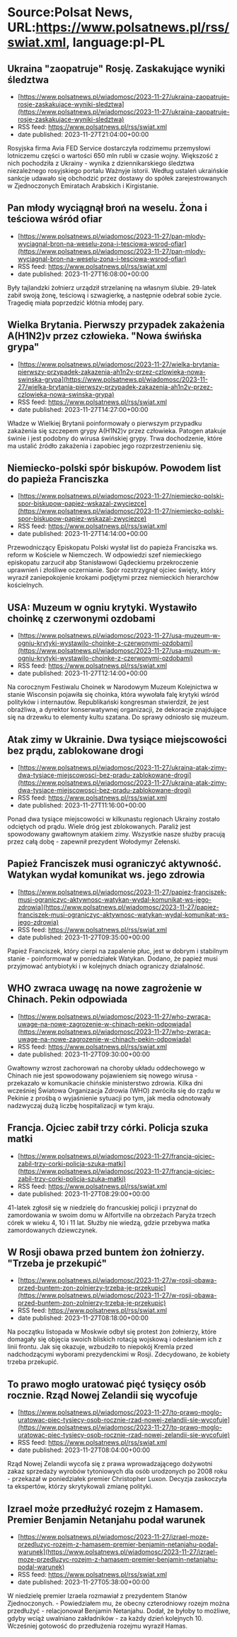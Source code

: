 # Source:Polsat News, URL:https://www.polsatnews.pl/rss/swiat.xml, language:pl-PL

## Ukraina "zaopatruje" Rosję. Zaskakujące wyniki śledztwa
 - [https://www.polsatnews.pl/wiadomosc/2023-11-27/ukraina-zaopatruje-rosje-zaskakujace-wyniki-sledztwa](https://www.polsatnews.pl/wiadomosc/2023-11-27/ukraina-zaopatruje-rosje-zaskakujace-wyniki-sledztwa)
 - RSS feed: https://www.polsatnews.pl/rss/swiat.xml
 - date published: 2023-11-27T21:04:00+00:00

Rosyjska firma Avia FED Service dostarczyła rodzimemu przemysłowi lotniczemu części o wartości 650 mln rubli w czasie wojny. Większość z nich pochodziła z Ukrainy - wynika z dziennikarskiego śledztwa niezależnego rosyjskiego portalu Ważnyje istorii. Według ustaleń ukraińskie sankcje udawało się obchodzić przez dostawy do spółek zarejestrowanych w Zjednoczonych Emiratach Arabskich i Kirgistanie.

## Pan młody wyciągnął broń na weselu. Żona i teściowa wśród ofiar
 - [https://www.polsatnews.pl/wiadomosc/2023-11-27/pan-mlody-wyciagnal-bron-na-weselu-zona-i-tesciowa-wsrod-ofiar](https://www.polsatnews.pl/wiadomosc/2023-11-27/pan-mlody-wyciagnal-bron-na-weselu-zona-i-tesciowa-wsrod-ofiar)
 - RSS feed: https://www.polsatnews.pl/rss/swiat.xml
 - date published: 2023-11-27T16:08:00+00:00

Były tajlandzki żołnierz urządził strzelaninę na własnym ślubie. 29-latek zabił swoją żonę, teściową i szwagierkę, a następnie odebrał sobie życie. Tragedię miała poprzedzić kłótnia młodej pary.

## Wielka Brytania. Pierwszy przypadek zakażenia A(H1N2)v przez człowieka. "Nowa świńska grypa"
 - [https://www.polsatnews.pl/wiadomosc/2023-11-27/wielka-brytania-pierwszy-przypadek-zakazenia-ah1n2v-przez-czlowieka-nowa-swinska-grypa](https://www.polsatnews.pl/wiadomosc/2023-11-27/wielka-brytania-pierwszy-przypadek-zakazenia-ah1n2v-przez-czlowieka-nowa-swinska-grypa)
 - RSS feed: https://www.polsatnews.pl/rss/swiat.xml
 - date published: 2023-11-27T14:27:00+00:00

Władze w Wielkiej Brytanii poinformowały o pierwszym przypadku zakażenia się szczepem grypy A(H1N2)v przez człowieka. Patogen atakuje świnie i jest podobny do wirusa świńskiej grypy. Trwa dochodzenie, które ma ustalić źródło zakażenia i zapobiec jego rozprzestrzenieniu się.

## Niemiecko-polski spór biskupów. Powodem list do papieża Franciszka
 - [https://www.polsatnews.pl/wiadomosc/2023-11-27/niemiecko-polski-spor-biskupow-papiez-wskazal-zwyciezce](https://www.polsatnews.pl/wiadomosc/2023-11-27/niemiecko-polski-spor-biskupow-papiez-wskazal-zwyciezce)
 - RSS feed: https://www.polsatnews.pl/rss/swiat.xml
 - date published: 2023-11-27T14:14:00+00:00

Przewodniczący Episkopatu Polski wysłał list do papieża Franciszka ws. reform w Kościele w Niemczech. W odpowiedzi szef niemieckiego episkopatu zarzucił abp Stanisławowi Gądeckiemu przekroczenie uprawnień i złośliwe oczernianie. Spór rozstrzygnął ojciec święty, który wyraził zaniepokojenie krokami podjętymi przez niemieckich hierarchów kościelnych.

## USA: Muzeum w ogniu krytyki. Wystawiło choinkę z czerwonymi ozdobami
 - [https://www.polsatnews.pl/wiadomosc/2023-11-27/usa-muzeum-w-ogniu-krytyki-wystawilo-choinke-z-czerwonymi-ozdobami](https://www.polsatnews.pl/wiadomosc/2023-11-27/usa-muzeum-w-ogniu-krytyki-wystawilo-choinke-z-czerwonymi-ozdobami)
 - RSS feed: https://www.polsatnews.pl/rss/swiat.xml
 - date published: 2023-11-27T12:14:00+00:00

Na corocznym Festiwalu Choinek w Narodowym Muzeum Kolejnictwa w stanie Wisconsin pojawiła się choinka, która wywołała falę krytyki wśród polityków i internautów. Republikański kongresman stwierdził, że jest obraźliwa, a dyrektor konserwatywnej organizacji, że dekoracje znajdujące się na drzewku to elementy kultu szatana. Do sprawy odniosło się muzeum.

## Atak zimy w Ukrainie. Dwa tysiące miejscowości bez prądu, zablokowane drogi
 - [https://www.polsatnews.pl/wiadomosc/2023-11-27/ukraina-atak-zimy-dwa-tysiace-miejscowosci-bez-pradu-zablokowane-drogi](https://www.polsatnews.pl/wiadomosc/2023-11-27/ukraina-atak-zimy-dwa-tysiace-miejscowosci-bez-pradu-zablokowane-drogi)
 - RSS feed: https://www.polsatnews.pl/rss/swiat.xml
 - date published: 2023-11-27T11:16:00+00:00

Ponad dwa tysiące miejscowości w kilkunastu regionach Ukrainy zostało odciętych od prądu. Wiele dróg jest zblokowanych. Paraliż jest spowodowany gwałtownym atakiem zimy. Wszystkie nasze służby pracują przez całą dobę - zapewnił prezydent Wołodymyr Zełenski.

## Papież Franciszek musi ograniczyć aktywność. Watykan wydał komunikat ws. jego zdrowia
 - [https://www.polsatnews.pl/wiadomosc/2023-11-27/papiez-franciszek-musi-ograniczyc-aktywnosc-watykan-wydal-komunikat-ws-jego-zdrowia](https://www.polsatnews.pl/wiadomosc/2023-11-27/papiez-franciszek-musi-ograniczyc-aktywnosc-watykan-wydal-komunikat-ws-jego-zdrowia)
 - RSS feed: https://www.polsatnews.pl/rss/swiat.xml
 - date published: 2023-11-27T09:35:00+00:00

Papież Franciszek, który cierpi na zapalenie płuc, jest w dobrym i stabilnym stanie - poinformował w poniedziałek Watykan. Dodano, że papież musi przyjmować antybiotyki i w kolejnych dniach ograniczy działalność.

## WHO zwraca uwagę na nowe zagrożenie w Chinach. Pekin odpowiada
 - [https://www.polsatnews.pl/wiadomosc/2023-11-27/who-zwraca-uwage-na-nowe-zagrozenie-w-chinach-pekin-odpowiada](https://www.polsatnews.pl/wiadomosc/2023-11-27/who-zwraca-uwage-na-nowe-zagrozenie-w-chinach-pekin-odpowiada)
 - RSS feed: https://www.polsatnews.pl/rss/swiat.xml
 - date published: 2023-11-27T09:30:00+00:00

Gwałtowny wzrost zachorowań na choroby układu oddechowego w Chinach nie jest spowodowany pojawieniem się nowego wirusa - przekazało w komunikacie chińskie ministerstwo zdrowia. Kilka dni wcześniej Światowa Organizacja Zdrowia (WHO) zwróciła się do rządu w Pekinie z prośbą o wyjaśnienie sytuacji po tym, jak media odnotowały nadzwyczaj dużą liczbę hospitalizacji w tym kraju.

## Francja. Ojciec zabił trzy córki. Policja szuka matki
 - [https://www.polsatnews.pl/wiadomosc/2023-11-27/francja-ojciec-zabil-trzy-corki-policja-szuka-matki](https://www.polsatnews.pl/wiadomosc/2023-11-27/francja-ojciec-zabil-trzy-corki-policja-szuka-matki)
 - RSS feed: https://www.polsatnews.pl/rss/swiat.xml
 - date published: 2023-11-27T08:29:00+00:00

41-latek zgłosił się w niedzielę do francuskiej policji i przyznał do zamordowania w swoim domu w Alfortville na obrzeżach Paryża trzech córek w wieku 4, 10 i 11 lat. Służby nie wiedzą, gdzie przebywa matka zamordowanych dziewczynek.

## W Rosji obawa przed buntem żon żołnierzy.  "Trzeba je przekupić"
 - [https://www.polsatnews.pl/wiadomosc/2023-11-27/w-rosji-obawa-przed-buntem-zon-zolnierzy-trzeba-je-przekupic](https://www.polsatnews.pl/wiadomosc/2023-11-27/w-rosji-obawa-przed-buntem-zon-zolnierzy-trzeba-je-przekupic)
 - RSS feed: https://www.polsatnews.pl/rss/swiat.xml
 - date published: 2023-11-27T08:18:00+00:00

Na początku listopada w Moskwie odbył się protest żon żołnierzy, które domagały się objęcia swoich bliskich rotacją wojskową i odesłaniem ich z linii frontu. Jak się okazuje, wzbudziło to niepokój Kremla przed nadchodzącymi wyborami prezydenckimi w Rosji. Zdecydowano, że kobiety trzeba przekupić.

## To prawo mogło uratować pięć tysięcy osób rocznie. Rząd Nowej Zelandii się wycofuje
 - [https://www.polsatnews.pl/wiadomosc/2023-11-27/to-prawo-moglo-uratowac-piec-tysiecy-osob-rocznie-rzad-nowej-zelandii-sie-wycofuje](https://www.polsatnews.pl/wiadomosc/2023-11-27/to-prawo-moglo-uratowac-piec-tysiecy-osob-rocznie-rzad-nowej-zelandii-sie-wycofuje)
 - RSS feed: https://www.polsatnews.pl/rss/swiat.xml
 - date published: 2023-11-27T08:04:00+00:00

Rząd Nowej Zelandii wycofa się z prawa wprowadzającego dożywotni zakaz sprzedaży wyrobów tytoniowych dla osób urodzonych po 2008 roku - przekazał w poniedziałek premier Christopher Luxon. Decyzja zaskoczyła ta ekspertów, którzy skrytykowali zmianę polityki.

## Izrael może przedłużyć rozejm z Hamasem. Premier Benjamin Netanjahu podał warunek
 - [https://www.polsatnews.pl/wiadomosc/2023-11-27/izrael-moze-przedluzyc-rozejm-z-hamasem-premier-benjamin-netanjahu-podal-warunek](https://www.polsatnews.pl/wiadomosc/2023-11-27/izrael-moze-przedluzyc-rozejm-z-hamasem-premier-benjamin-netanjahu-podal-warunek)
 - RSS feed: https://www.polsatnews.pl/rss/swiat.xml
 - date published: 2023-11-27T05:38:00+00:00

W niedzielę premier Izraela rozmawiał z prezydentem Stanów Zjednoczonych. - Powiedziałem mu, że obecny czterodniowy rozejm można przedłużyć - relacjonował Benjamin Netanjahu. Dodał, że byłoby to możliwe, gdyby wciąż uwalniano zakładników - za każdy dzień kolejnych 10. Wcześniej gotowość do przedłużenia rozejmu wyraził Hamas.


